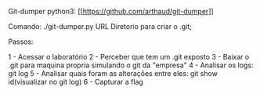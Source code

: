 Git-dumper python3: [[https://github.com/arthaud/git-dumper]]

Comando: ./git-dumper.py URL Diretorio para criar o .git;

Passos:

1 - Acessar o laboratório
2 - Perceber que tem um .git exposto
3 - Baixar o .git para maquina propria simulando o git da "empresa"
4 - Analisar os logs: git log
5 - Analisar quais foram as alterações entre eles: git show id(visualizar no git log)
6 - Capturar a flag 